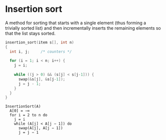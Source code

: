 # Insertion sort

A method for sorting that starts with a single element (thus forming a trivially sorted list) and then incrementally 
inserts the remaining elements so that the list stays sorted.

```C
insertion_sort(item s[], int n)
{
  int i, j;     /* counters */
  
  for (i = 1; i < n; i++) {
    j = i;
    
    while ((j > 0) && (s[j] < s[j-1])) {
      swap(&s[j], &s[j-1]);
      j = j - 1;
    }
  }
}
```

```
InsertionSort(A)
  A[0] = −∞
  for i = 2 to n do
    j = i
    while (A[j] < A[j − 1]) do
      swap(A[j], A[j − 1])
      j = j − 1
```
